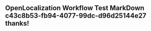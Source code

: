 <properties
ms.topic="hero-topic"
ms.test1="hero-topic"
ms.test2="test"/>

## OpenLocalization Workflow Test MarkDown c43c8b53-fb94-4077-99dc-d96d25144e27 thanks!
